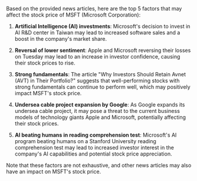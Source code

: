 Based on the provided news articles, here are the top 5 factors that may affect the stock price of MSFT (Microsoft Corporation):

1. **Artificial Intelligence (AI) investments**: Microsoft's decision to invest in AI R&D center in Taiwan may lead to increased software sales and a boost in the company's market share.

2. **Reversal of lower sentiment**: Apple and Microsoft reversing their losses on Tuesday may lead to an increase in investor confidence, causing their stock prices to rise.

3. **Strong fundamentals**: The article "Why Investors Should Retain Avnet (AVT) in Their Portfolio?" suggests that well-performing stocks with strong fundamentals can continue to perform well, which may positively impact MSFT's stock price.

4. **Undersea cable project expansion by Google**: As Google expands its undersea cable project, it may pose a threat to the current business models of technology giants Apple and Microsoft, potentially affecting their stock prices.

5. **AI beating humans in reading comprehension test**: Microsoft's AI program beating humans on a Stanford University reading comprehension test may lead to increased investor interest in the company's AI capabilities and potential stock price appreciation.

Note that these factors are not exhaustive, and other news articles may also have an impact on MSFT's stock price.